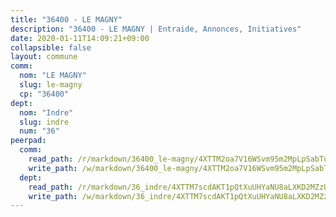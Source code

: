 ```yaml
---
title: "36400 - LE MAGNY"
description: "36400 - LE MAGNY | Entraide, Annonces, Initiatives"
date: 2020-01-11T14:09:21+09:00
collapsible: false
layout: commune
comm:
  nom: "LE MAGNY"
  slug: le-magny
  cp: "36400"
dept:
  nom: "Indre"
  slug: indre
  num: "36"
peerpad:
  comm:
    read_path: /r/markdown/36400_le-magny/4XTTM2oa7V16WSvm95m2MpLpSabTuULbYqcHs1jqVvUvtYqkF
    write_path: /w/markdown/36400_le-magny/4XTTM2oa7V16WSvm95m2MpLpSabTuULbYqcHs1jqVvUvtYqkF-K3TgToV39NciqEsJEoUuzoR4rFUD8YARtCDXmBVeRLvCa92xTB5pUrTPffXfvpDJ9cWqwaFYtNw7ygFBhZrY2frZTy9zc9XDQKVyd1LBYS7hbZDENKBM8zKgdCKewiaHz5efzA8s
  dept:
    read_path: /r/markdown/36_indre/4XTTM7scdAKT1pQtXuUHYaNU8aLXKD2MZzUyDRUiaoLJH1te1
    write_path: /w/markdown/36_indre/4XTTM7scdAKT1pQtXuUHYaNU8aLXKD2MZzUyDRUiaoLJH1te1-K3TgUJm9AdSDNtPtmMKFa5Tiw77X4i7zf6CsTYrtgVdahxAwuJV6RAfi8dWyH9wrbVDRxjX7knrwwECg7WApeuWQ945kurMeJLQeKJv4CQZseab78J3HMioZhgr2H44E9b6FqBoT
---
```


